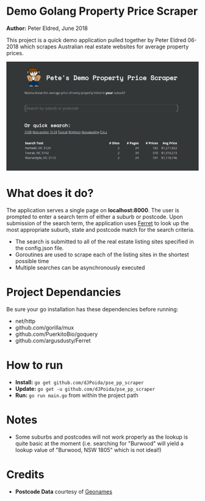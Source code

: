 # Demo Golang Property Price Scraper
**Author:** Peter Eldred, June 2018

This project is a quick demo application pulled together by Peter Eldred 06-2018 which scrapes Australian real estate websites for average property prices.

![Screenshot](examples/screenshot_1.png)

# What does it do?
The application serves a single page on **localhost:8000**. The user is prompted to enter a search term of either a suburb or postcode. Upon submission of the search term, the application uses [Ferret](github.com/argusdusty/Ferret) to look up the most appropriate suburb, state and postcode match for the search criteria.

* The search is submitted to all of the real estate listing sites specified in the config.json file.
* Goroutines are used to scrape each of the listing sites in the shortest possible time
* Multiple searches can be asynchronously executed

# Project Dependancies
Be sure your go installation has these dependencies  before running:
* net/http
* github.com/gorilla/mux
* github.com/PuerkitoBio/goquery
* github.com/argusdusty/Ferret

# How to run
* **Install:** `go get github.com/dJPoida/pse_pp_scraper`
* **Update:** `go get -u github.com/dJPoida/pse_pp_scraper`
* **Run:** `go run main.go` from within the project path

# Notes
* Some suburbs and postcodes will not work properly as the lookup is quite basic at the moment (i.e. searching for "Burwood" will yield a lookup value of "Burwood, NSW 1805" which is not ideal!)

# Credits
* **Postcode Data** courtesy of [Geonames](http://www.geonames.org/)
